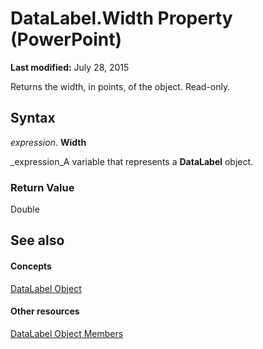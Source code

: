 
# DataLabel.Width Property (PowerPoint)

 **Last modified:** July 28, 2015

Returns the width, in points, of the object. Read-only.

## Syntax

 _expression_. **Width**

 _expression_A variable that represents a  **DataLabel** object.


### Return Value

Double


## See also


#### Concepts


 [DataLabel Object](a17d23c5-0361-9129-28e5-b892f6966bda.md)
#### Other resources


 [DataLabel Object Members](fe118362-4760-86e8-14e9-bfbbe4062386.md)
